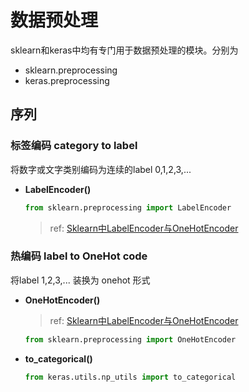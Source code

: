 # 数据预处理
sklearn和keras中均有专门用于数据预处理的模块。分别为
- sklearn.preprocessing
- keras.preprocessing
## 序列
### 标签编码 category to label  
将数字或文字类别编码为连续的label 0,1,2,3,...
- **LabelEncoder()**            
  ``` python
  from sklearn.preprocessing import LabelEncoder
  ```
  > ref: [Sklearn中LabelEncoder与OneHotEncoder](https://blog.csdn.net/ZK_J1994/article/details/78496565)

### 热编码 label to OneHot code 
将label 1,2,3,... 装换为 onehot 形式
- **OneHotEncoder()**     
  > ref: [Sklearn中LabelEncoder与OneHotEncoder](https://blog.csdn.net/ZK_J1994/article/details/78496565)   
  ``` python
  from sklearn.preprocessing import OneHotEncoder
  ```
- **to_categorical()**
  ``` python
  from keras.utils.np_utils import to_categorical
  ```
